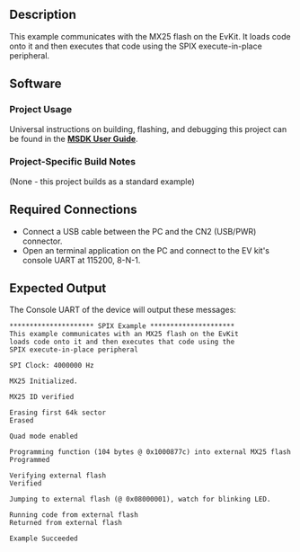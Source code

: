 ## Description

This example communicates with the MX25 flash on the EvKit. It loads code onto it and then executes that code using the SPIX execute-in-place peripheral.


## Software

### Project Usage

Universal instructions on building, flashing, and debugging this project can be found in the **[MSDK User Guide](https://analog-devices-msdk.github.io/msdk/USERGUIDE/)**.

### Project-Specific Build Notes

(None - this project builds as a standard example)

## Required Connections

-   Connect a USB cable between the PC and the CN2 (USB/PWR) connector.
-   Open an terminal application on the PC and connect to the EV kit's console UART at 115200, 8-N-1.

## Expected Output

The Console UART of the device will output these messages:

```
********************* SPIX Example *********************
This example communicates with an MX25 flash on the EvKit
loads code onto it and then executes that code using the
SPIX execute-in-place peripheral

SPI Clock: 4000000 Hz

MX25 Initialized.

MX25 ID verified

Erasing first 64k sector
Erased

Quad mode enabled

Programming function (104 bytes @ 0x1000877c) into external MX25 flash
Programmed

Verifying external flash
Verified

Jumping to external flash (@ 0x08000001), watch for blinking LED.

Running code from external flash
Returned from external flash

Example Succeeded

```

